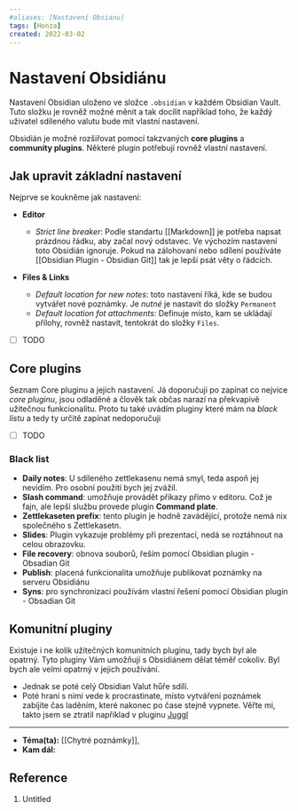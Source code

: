 ```yaml
---
#aliases: [Nastavení Obsianu]
tags: [Honza]
created: 2022-03-02
---
```


# Nastavení Obsidiánu
Nastavení Obsidian uloženo ve složce `.obsidian` v každém Obsidian Vault.
Tuto složku je rovněž možné měnit a tak docílit například toho, že každý uživatel sdíleného valutu bude mít vlastní nastavení.

Obsidián je možné rozšiřovat pomocí takzvaných **core plugins** a **community plugins**. Některé plugin potřebují rovněž vlastní nastavení.

## Jak upravit základní nastavení
Nejprve se koukněme jak nastavení:

- **Editor**
  - *Strict line breaker*: Podle standartu [[Markdown]] je potřeba napsat prázdnou řádku, aby začal nový odstavec. 
    Ve výchozím nastavení toto Obsidián ignoruje. 
	Pokud na zálohovaní nebo sdílení používáte [[Obsidian Plugin - Obsidian Git]] tak je lepší psát věty o řádcích.
	
- **Files & Links**
	- *Default location for new notes*: toto nastavení říká, kde se budou vytvářet nové poznámky.
      Je *nutné* je nastavit do složky `Permanent`
    - *Default location fot attachments*: Definuje místo, kam se ukládají přílohy, rovněž nastavit, tentokrát do složky `Files`. 

 - [ ] TODO
 
## Core plugins
Seznam Core pluginu a jejich nastavení. 
Já doporučuji po zapínat co nejvíce *core pluginu*, jsou odladěné a člověk tak občas narazí na překvapivě užitečnou funkcionalitu. 
Proto tu také uvádím pluginy které mám na *black listu* a tedy ty určitě zapínat nedoporučuji

- [ ] TODO

### Black list

- **Daily notes**: U sdíleného zettlekasenu nemá smyl, teda aspoň jej nevidím.
  Pro osobní použití bych jej zvážil.
- **Slash command**: umožňuje provádět příkazy přímo v editoru. 
  Což je fajn, ale lepší službu provede plugin **Command plate**.
- **Zettlekaseten prefix**: tento plugin je hodně zavádějící, protože nemá nix společného s Zettlekasetn.
- **Slides**: Plugin vykazuje problémy při prezentací, nedá se roztáhnout na celou obrazovku.
- **File recovery**: obnova souborů, řeším pomocí Obsidian plugin - Obsadian Git
- **Publish**: placená funkcionalita umožňuje publikovat poznámky na serveru Obsidiánu
- **Syns**: pro synchronizaci používám vlastní řešení pomocí Obsidian plugin - Obsadian Git 

## Komunitní pluginy
Existuje i ne kolik užitečných komunitních pluginu, tady bych byl ale opatrný.
Tyto pluginy Vám umožňují s Obsidiánem dělat téměř cokoliv.
Byl bych ale velmi opatrný v jejich používání. 
- Jednak se poté celý Obsidian Valut hůře sdílí.
- Poté hraní s nimi vede k procrastinate, místo vytváření poznámek zabíjíte čas laděním, které nakonec po čase stejně vypnete. 
  Věřte mi, takto jsem se ztratil například v pluginu [Juggl](https://juggl.io/Juggl)

---
- **Téma(ta):** [[Chytré poznámky]], 
- **Kam dál:**

## Reference
1. Untitled